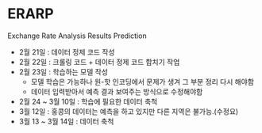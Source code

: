 # ERARP

Exchange Rate Analysis Results Prediction

- 2월 21일 : 데이터 정제 코드 작성
- 2월 22일 : 크롤링 코드 + 데이터 정제 코드 합치기 작업
- 2월 23일 : 학습하는 모델 작성
  - 모델 학습은 가능하나 원-핫 인코딩에서 문제가 생겨 그 부분 정리 다시 해야함
  - 데이터 입력받아서 예측 결과 보여주는 방식으로 수정해야함
- 2월 24 ~ 3월 10일 : 학습에 필요한 데이터 축척
- 3월 12일 : 홍콩의 데이터는 예측을 하고 있지만 다른 지역은 불가능.(수정요)
- 3월 13 ~ 3월 14일 : 데이터 축척
